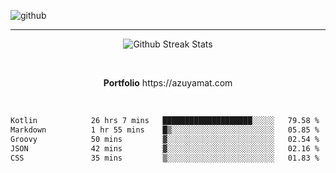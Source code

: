![github](https://media.discordapp.net/attachments/881363147364118528/1142610121697021952/background.png?width=1000&height=300)<br>
___
<p align="center">
  <img alt="Github Streak Stats" src="https://streak-stats.demolab.com?user=Azuyamat&theme=transparent&hide_border=true"/>
</p><br>
<p align="center">
      <strong>Portfolio</strong> https://azuyamat.com
</p><br>

<!--START_SECTION:waka-->

```txt
Kotlin            26 hrs 7 mins   ████████████████████░░░░░   79.58 %
Markdown          1 hr 55 mins    █▒░░░░░░░░░░░░░░░░░░░░░░░   05.85 %
Groovy            50 mins         ▓░░░░░░░░░░░░░░░░░░░░░░░░   02.54 %
JSON              42 mins         ▓░░░░░░░░░░░░░░░░░░░░░░░░   02.16 %
CSS               35 mins         ▒░░░░░░░░░░░░░░░░░░░░░░░░   01.83 %
```

<!--END_SECTION:waka-->
